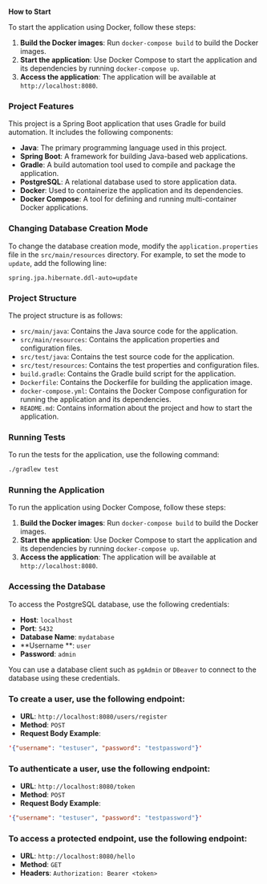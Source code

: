 **How to Start**

To start the application using Docker, follow these steps:

1. **Build the Docker images**: Run `docker-compose build` to build the Docker images.
2. **Start the application**: Use Docker Compose to start the application and its dependencies by running `docker-compose up`.
3. **Access the application**: The application will be available at `http://localhost:8080`.


### Project Features

This project is a Spring Boot application that uses Gradle for build automation. It includes the following components:

- **Java**: The primary programming language used in this project.
- **Spring Boot**: A framework for building Java-based web applications.
- **Gradle**: A build automation tool used to compile and package the application.
- **PostgreSQL**: A relational database used to store application data.
- **Docker**: Used to containerize the application and its dependencies.
- **Docker Compose**: A tool for defining and running multi-container Docker applications.

### Changing Database Creation Mode

To change the database creation mode, modify the `application.properties` file in the `src/main/resources` directory. For example, to set the mode to `update`, add the following line:

```properties
spring.jpa.hibernate.ddl-auto=update
````

### Project Structure

The project structure is as follows:

- `src/main/java`: Contains the Java source code for the application.
- `src/main/resources`: Contains the application properties and configuration files.
- `src/test/java`: Contains the test source code for the application.
- `src/test/resources`: Contains the test properties and configuration files.
- `build.gradle`: Contains the Gradle build script for the application.
- `Dockerfile`: Contains the Dockerfile for building the application image.
- `docker-compose.yml`: Contains the Docker Compose configuration for running the application and its dependencies.
- `README.md`: Contains information about the project and how to start the application.



### Running Tests

To run the tests for the application, use the following command:

```bash 
./gradlew test
````

### Running the Application

To run the application using Docker Compose, follow these steps:

1. **Build the Docker images**: Run `docker-compose build` to build the Docker images.
2. **Start the application**: Use Docker Compose to start the application and its dependencies by running `docker-compose up`.
3. **Access the application**: The application will be available at `http://localhost:8080`.

### Accessing the Database

To access the PostgreSQL database, use the following credentials:


- **Host**: `localhost`
- **Port**: `5432`
- **Database Name**: `mydatabase`
- **Username **: `user`
- **Password**: `admin`

You can use a database client such as `pgAdmin` or `DBeaver` to connect to the database using these credentials.


### To create a user, use the following endpoint:

- **URL**: `http://localhost:8080/users/register` 
- **Method**: `POST`
- **Request Body Example**:

````json
'{"username": "testuser", "password": "testpassword"}'
````

### To authenticate a user, use the following endpoint:
- **URL**: `http://localhost:8080/token`
- **Method**: `POST`
- **Request Body Example**:

````json
'{"username": "testuser", "password": "testpassword"}'
````

### To access a protected endpoint, use the following endpoint:

- **URL**: `http://localhost:8080/hello`
- **Method**: `GET`
- **Headers**: `Authorization: Bearer <token>`

